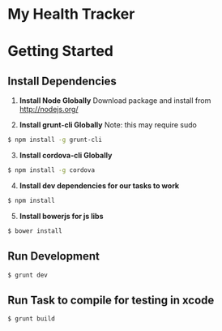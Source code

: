 My Health Tracker
=================

# Getting Started
## Install Dependencies

1. __Install Node Globally__
Download package and install from http://nodejs.org/

2. __Install grunt-cli Globally__
Note: this may require sudo
```bash
$ npm install -g grunt-cli
```

3. __Install cordova-cli Globally__
```bash
$ npm install -g cordova
```

4. __Install dev dependencies for our tasks to work__
```bash
$ npm install
```

5. __Install bowerjs for js libs__
```bash
$ bower install
```

## Run Development
```bash
$ grunt dev
```

## Run Task to compile for testing in xcode
```bash
$ grunt build
```